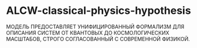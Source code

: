 # ALCW-classical-physics-hypothesis
МОДЕЛЬ ПРЕДОСТАВЛЯЕТ УНИФИЦИРОВАННЫЙ ФОРМАЛИЗМ ДЛЯ ОПИСАНИЯ СИСТЕМ ОТ КВАНТОВЫХ ДО КОСМОЛОГИЧЕСКИХ МАСШТАБОВ, СТРОГО СОГЛАСОВАННЫЙ С СОВРЕМЕННОЙ ФИЗИКОЙ.
